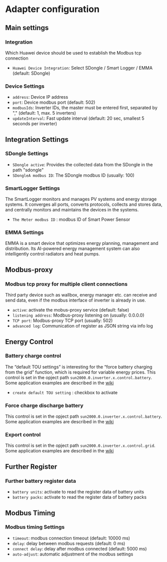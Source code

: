 # Adapter configuration

## Main settings
### Integration
Which Huawei device should be used to establish the Modbus tcp connection
* `Huawei Device Integration`: Select SDongle / Smart Logger / EMMA (default: SDongle)
### Device Settings
* `address`: Device IP address
* `port`: Device modbus port (default: 502)
* `modbusIds`: Inverter IDs, the master must be entered first, separated by "," (default: 1, max. 5 inverters)
* `updateInterval`: Fast update interval (default: 20 sec, smallest 5 seconds per inverter)

## Integration Settings
### SDongle Settings
* `SDongle active`: Provides the collected data from the SDongle in the path "sdongle"
* `SDongleA modbus ID`: The SDongle modbus ID (usually: 100)
### SmartLogger Settings
The SmartLogger monitors and manages PV systems and energy storage systems. It converges all ports, converts protocols, collects and stores data, and centrally monitors and maintains the devices in the systems.
* `The Meter modbus ID` : modbus ID of Smart Power Sensor 
### EMMA Settings 
EMMA is a smart device that optimizes energy planning, management and distribution. Its AI-powered energy management system can also intelligently control radiators and heat pumps.

## Modbus-proxy
### Modbus tcp proxy for multiple client connections
Third party device such as wallbox, energy manager etc. can receive and send data, even if the modbus interface of inverter is already in use. 
* `active`: activate the mobus-proxy service (default: false)
* `listening address`: Modbus-proxy listening on (usually: 0.0.0.0)
* `TCP port`: Modbus-proxy TCP port (usually: 502)
* `advanced log`: Communication of register as JSON string via info log

## Energy Control
### Battery charge control 
The “default TOU settings” is interesting for the “force battery charging from the grid” function, which is required for variable energy prices.
This control is set in the opject path `sun2000.0.inverter.x.control.battery`. Some application examples are described in the [wiki](https://github.com/bolliy/ioBroker.sun2000/wiki/Battery-control)
* `create default TOU setting` : checkbox to activate 
### Force charge discharge battery
This control is set in the opject path `sun2000.0.inverter.x.control.battery`. Some application examples are described in the [wiki](https://github.com/bolliy/ioBroker.sun2000/wiki/Erzwungenes-Laden-und-Entladen-der-Batterie-(Force-charge-discharge-battery))
### Export control
This control is set in the opject path `sun2000.0.inverter.x.control.grid`. Some application examples are described in the [wiki](https://github.com/bolliy/ioBroker.sun2000/wiki/Begrenzung-Netzeinspeisung-(Export-Control))

## Further Register
### Further battery register data
* `battery units`: activate to read the register data of battery units
* `battery packs`: activate to read the register data of battery packs

## Modbus Timing 
### Modbus timing Settings
* `timeout`: modbus connection timeout (default: 10000 ms)
* `delay`: delay between modbus requests (default: 0 ms)
* `connect delay`: delay after modbus connected (default: 5000 ms)
* `auto-adjust`: automatic adjustment of the modbus settings

